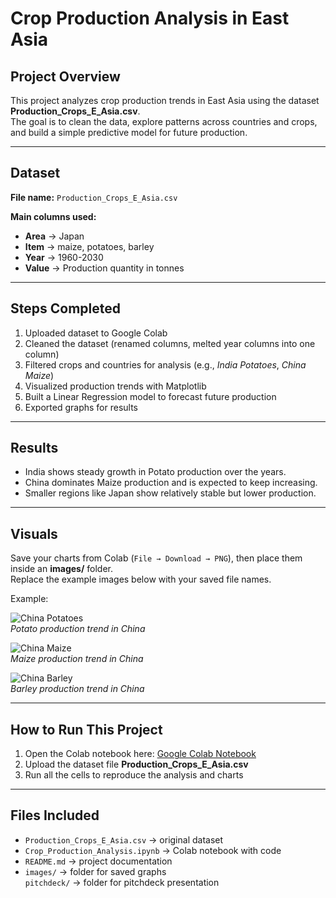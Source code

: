 # Crop Production Analysis in East Asia

## Project Overview
This project analyzes crop production trends in East Asia using the dataset **Production_Crops_E_Asia.csv**.  
The goal is to clean the data, explore patterns across countries and crops, and build a simple predictive model for future production.

---

## Dataset
**File name:** `Production_Crops_E_Asia.csv`

**Main columns used:**
- **Area** → Japan  
- **Item** → maize, potatoes, barley 
- **Year** → 1960-2030 
- **Value** → Production quantity in tonnes  

---

## Steps Completed
1. Uploaded dataset to Google Colab  
2. Cleaned the dataset (renamed columns, melted year columns into one column)  
3. Filtered crops and countries for analysis (e.g., *India Potatoes*, *China Maize*)  
4. Visualized production trends with Matplotlib  
5. Built a Linear Regression model to forecast future production  
6. Exported graphs for results  

---

## Results
- India shows steady growth in Potato production over the years.  
- China dominates Maize production and is expected to keep increasing.  
- Smaller regions like Japan show relatively stable but lower production.  

---

## Visuals
Save your charts from Colab (`File → Download → PNG`), then place them inside an **images/** folder.  
Replace the example images below with your saved file names.

Example:

![China Potatoes](images/China_potatoes.png)  
*Potato production trend in China*

![China Maize](images/China_maize.png)  
*Maize production trend in China*

![China Barley](images/China_barley.png)  
*Barley production trend in China*

---

## How to Run This Project
1. Open the Colab notebook here: [Google Colab Notebook](https://colab.research.google.com/drive/1M1GxFzMVRHZaQWGVK_SjgP0jUlmFKdY2?authuser=0#scrollTo=ibvSZVq6Vpg9)   
2. Upload the dataset file **Production_Crops_E_Asia.csv**  
3. Run all the cells to reproduce the analysis and charts  

---

## Files Included
- `Production_Crops_E_Asia.csv` → original dataset  
- `Crop_Production_Analysis.ipynb` → Colab notebook with code  
- `README.md` → project documentation  
- `images/` → folder for saved graphs  
`pitchdeck/` → folder for pitchdeck presentation
